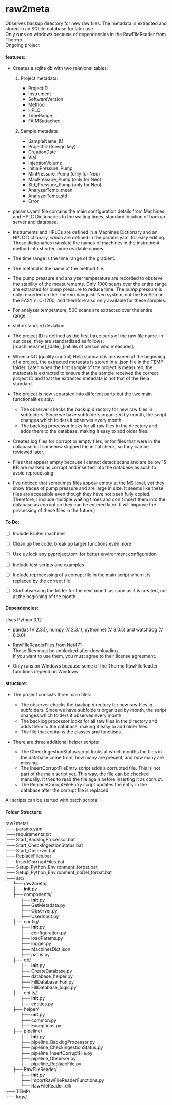 # raw2meta
Observes backup directory for new raw files. The metadata is extracted and stored in an SQLite database for later use.  
Only runs on windows because of dependencies in the RawFileReader from Thermo.  
Ongoing project

#### features: 
- Creates a sqlite db with two relational tables:
  1. Project metadata:
     - ProjectID
     - Instrument
     - SoftwareVersion
     - Method
     - HPLC
     - TimeRange
     - FAIMSattached

  2. Sample metadata
     - SampleName_ID
     - ProjectID (foreign key)
     - CreationDate
     - Vial
     - InjectionVolume
     - InitialPressure_Pump
     - MinPressure_Pump (only for Neo)
     - MaxPressure_Pump (only for Neo)
     - Std_Pressure_Pump (only for Neo)
     - AnalyzerTemp_mean
     - AnalyzerTemp_std
     - Error


- params.yaml file contains the main configuration details from Machines and HPLC Dictionaries to the waiting times, standard location of backup server and database. 

- Instruments and HPLCs are defined in a Machines Dictionary and an HPLC Dictionary, which are defined in the params.yaml for easy editing. These dictionaries translate the names of machines in the instrument method into shorter, more readable names.
- The time range is the time range of the gradient.
- The method is the name of the method file.
- The pump pressure and analyzer temperature are recorded to observe the stability of the measurements. Only 1000 scans over the entire range are extracted for pump pressure to reduce time. The pump pressure is only recorded on the Thermo Vanquish Neo system, not the EvoSep or the EASY nLC-1200, and therefore also only available for these samples.
- For analyzer temperature, 500 scans are extracted over the entire range.
- std = standard deviation
  
- The project ID is defined as the first three parts of the raw file name. In our case, they are standardized as follows:  \[machinename]\_\[date]\_\[initials of person who measures]. 
- When a QC (quality control) Hela standard is measured at the beginning of a project, the extracted metadata is stored in a .json file in the TEMP folder. Later, when the first sample of the project is measured, the metadata is extracted to ensure that the sample receives the correct project ID and that the extracted metadata is not that of the Hela standard.

- The project is now separated into different parts but the two main functionalities stay:
  + The observer checks the backup directory for new raw files in subfolders. Since we have subfolders organized by month, the script changes which folders it observes every month.
  + The backlog processor looks for all raw files in the directory and adds them to the database, making it easy to add older files.
 
- Creates log files for corrupt or empty files, or for files that were in the database but somehow skipped the initial check, so they can be reviewed later.

- Files that appear empty because I cannot detect scans and are below 15 KB are marked as corrupt and inserted into the database as such to avoid reprocessing.
- I've noticed that sometimes files appear empty at the MS level, yet they show traces of pump pressure and are large in size. It seems like these files are accessible even though they have not been fully copied. Therefore, I include multiple waiting times and don't insert them into the database as corrupt so they can be entered later. (I will improve the processing of these files in the future.)
 
#### To Do:
- [ ] Include Bruker machines
- [ ] Clean up the code, break up larger functions even more
- [ ] Use uv.lock any pyproject.toml for better environment configuration
- [ ] Include test scripts and examples
- [ ] Include reprocessing of a corrupt file in the main script when it is replaced by the correct file
- [ ] Start observing the folder for the next month as soon as it is created, not at the beginning of the month


#### Dependencies:
Uses Python 3.12
- pandas (V 2.3.1), numpy (V 2.3.1), pythonnet (V 3.0.5) and watchdog (V 6.0.0) 
- [RawFileReaderFiles from Net471](https://github.com/thermofisherlsms/RawFileReader)  
  These files must be unblocked after downloading.  
  If you want to use them, you must agree to their license agreement.  

- Only runs on Windows because some of the Thermo RawFileReader functions depend on Windows   

#### structure:
- The project consists three main files:
  + The observer checks the backup directory for new raw files in subfolders. Since we have subfolders organized by month, the script changes which folders it observes every month.
  + The backlog processor looks for all raw files in the directory and adds them to the database, making it easy to add older files.
  + The file that contains the classes and functions.  
   
- There are three additional helper scripts:
  + The CheckIngestionStatus script looks at which months the files in the database come from, how many are present, and how many are missing.
  + The InsertCorruptFileEntry script adds a corrupted file. This is not part of the main script yet. This way, the file can be checked manually. It tries to read the file again before inserting it as corrupt.
  + The ReplaceCorruptFileEntry script updates the entry in the database after the corrupt file is replaced.

All scripts can be started with batch scripts. 
    
#### Folder Structure:
raw2meta/  
├── params.yaml  
├── requirements.txt  
├── Start_BacklogProcessor.bat  
├── Start_CheckIngestionStatus.bat  
├── Start_Observer.bat  
├── ReplaceFiles.bat  
├── InsertCorrruptFiles.bat  
├── Setup_Python_Environment_forbat.bat  
├── Setup_Python_Environment_noDel_forbat.bat  
├── src/  
&nbsp;&nbsp;&nbsp;&nbsp;&nbsp;&nbsp;└── raw2meta/  
&nbsp;&nbsp;&nbsp;&nbsp;&nbsp;&nbsp;├── __init__.py  
&nbsp;&nbsp;&nbsp;&nbsp;&nbsp;&nbsp;├── components/  
&nbsp;&nbsp;&nbsp;&nbsp;&nbsp;&nbsp;&nbsp;&nbsp;&nbsp;&nbsp;&nbsp;&nbsp;├── __init__.py  
&nbsp;&nbsp;&nbsp;&nbsp;&nbsp;&nbsp;&nbsp;&nbsp;&nbsp;&nbsp;&nbsp;&nbsp;├── GetMetadata.py  
&nbsp;&nbsp;&nbsp;&nbsp;&nbsp;&nbsp;&nbsp;&nbsp;&nbsp;&nbsp;&nbsp;&nbsp;├── Observer.py  
&nbsp;&nbsp;&nbsp;&nbsp;&nbsp;&nbsp;&nbsp;&nbsp;&nbsp;&nbsp;&nbsp;&nbsp;├── UserInput.py  
&nbsp;&nbsp;&nbsp;&nbsp;&nbsp;&nbsp;├── config/  
&nbsp;&nbsp;&nbsp;&nbsp;&nbsp;&nbsp;&nbsp;&nbsp;&nbsp;&nbsp;&nbsp;&nbsp;├── __init__.py  
&nbsp;&nbsp;&nbsp;&nbsp;&nbsp;&nbsp;&nbsp;&nbsp;&nbsp;&nbsp;&nbsp;&nbsp;├── configuration.py  
&nbsp;&nbsp;&nbsp;&nbsp;&nbsp;&nbsp;&nbsp;&nbsp;&nbsp;&nbsp;&nbsp;&nbsp;├── loadParams.py  
&nbsp;&nbsp;&nbsp;&nbsp;&nbsp;&nbsp;&nbsp;&nbsp;&nbsp;&nbsp;&nbsp;&nbsp;├── logger.py  
&nbsp;&nbsp;&nbsp;&nbsp;&nbsp;&nbsp;&nbsp;&nbsp;&nbsp;&nbsp;&nbsp;&nbsp;├── MachinesDict.json  
&nbsp;&nbsp;&nbsp;&nbsp;&nbsp;&nbsp;&nbsp;&nbsp;&nbsp;&nbsp;&nbsp;&nbsp;├── paths.py  
&nbsp;&nbsp;&nbsp;&nbsp;&nbsp;&nbsp;├── db/  
&nbsp;&nbsp;&nbsp;&nbsp;&nbsp;&nbsp;&nbsp;&nbsp;&nbsp;&nbsp;&nbsp;&nbsp;├── __init__.py  
&nbsp;&nbsp;&nbsp;&nbsp;&nbsp;&nbsp;&nbsp;&nbsp;&nbsp;&nbsp;&nbsp;&nbsp;├── CreateDatabase.py  
&nbsp;&nbsp;&nbsp;&nbsp;&nbsp;&nbsp;&nbsp;&nbsp;&nbsp;&nbsp;&nbsp;&nbsp;├── database_helper.py  
&nbsp;&nbsp;&nbsp;&nbsp;&nbsp;&nbsp;&nbsp;&nbsp;&nbsp;&nbsp;&nbsp;&nbsp;├── FillDatabase_Fun.py  
&nbsp;&nbsp;&nbsp;&nbsp;&nbsp;&nbsp;&nbsp;&nbsp;&nbsp;&nbsp;&nbsp;&nbsp;├── FillDatabase_logic.py  
&nbsp;&nbsp;&nbsp;&nbsp;&nbsp;&nbsp;├── entity/  
&nbsp;&nbsp;&nbsp;&nbsp;&nbsp;&nbsp;&nbsp;&nbsp;&nbsp;&nbsp;&nbsp;&nbsp;├── __init__.py  
&nbsp;&nbsp;&nbsp;&nbsp;&nbsp;&nbsp;&nbsp;&nbsp;&nbsp;&nbsp;&nbsp;&nbsp;├── entities.py  
&nbsp;&nbsp;&nbsp;&nbsp;&nbsp;&nbsp;├── helper/  
&nbsp;&nbsp;&nbsp;&nbsp;&nbsp;&nbsp;&nbsp;&nbsp;&nbsp;&nbsp;&nbsp;&nbsp;├── __init__.py  
&nbsp;&nbsp;&nbsp;&nbsp;&nbsp;&nbsp;&nbsp;&nbsp;&nbsp;&nbsp;&nbsp;&nbsp;├── common.py  
&nbsp;&nbsp;&nbsp;&nbsp;&nbsp;&nbsp;&nbsp;&nbsp;&nbsp;&nbsp;&nbsp;&nbsp;├── Exceptions.py  
&nbsp;&nbsp;&nbsp;&nbsp;&nbsp;&nbsp;├── pipeline/  
&nbsp;&nbsp;&nbsp;&nbsp;&nbsp;&nbsp;&nbsp;&nbsp;&nbsp;&nbsp;&nbsp;&nbsp;├── __init__.py  
&nbsp;&nbsp;&nbsp;&nbsp;&nbsp;&nbsp;&nbsp;&nbsp;&nbsp;&nbsp;&nbsp;&nbsp;├── pipeline_BacklogProcessor.py  
&nbsp;&nbsp;&nbsp;&nbsp;&nbsp;&nbsp;&nbsp;&nbsp;&nbsp;&nbsp;&nbsp;&nbsp;├── pipeline_CheckIngestionStatus.py  
&nbsp;&nbsp;&nbsp;&nbsp;&nbsp;&nbsp;&nbsp;&nbsp;&nbsp;&nbsp;&nbsp;&nbsp;├── pipeline_InsertCorruptFile.py  
&nbsp;&nbsp;&nbsp;&nbsp;&nbsp;&nbsp;&nbsp;&nbsp;&nbsp;&nbsp;&nbsp;&nbsp;├── pipeline_Observer.py  
&nbsp;&nbsp;&nbsp;&nbsp;&nbsp;&nbsp;&nbsp;&nbsp;&nbsp;&nbsp;&nbsp;&nbsp;├── pipeline_ReplaceFile.py  
&nbsp;&nbsp;&nbsp;&nbsp;&nbsp;&nbsp;├── RawFileReader/  
&nbsp;&nbsp;&nbsp;&nbsp;&nbsp;&nbsp;&nbsp;&nbsp;&nbsp;&nbsp;&nbsp;&nbsp;├── __init__.py  
&nbsp;&nbsp;&nbsp;&nbsp;&nbsp;&nbsp;&nbsp;&nbsp;&nbsp;&nbsp;&nbsp;&nbsp;├── ImportRawFileReaderFunctions.py  
&nbsp;&nbsp;&nbsp;&nbsp;&nbsp;&nbsp;&nbsp;&nbsp;&nbsp;&nbsp;&nbsp;&nbsp;└── RawFileReader_dll/  
├── TEMP/  
├── logs/  


